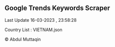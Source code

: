 

## Google Trends Keywords Scraper 
 
Last Update 16-03-2023 , 23:58:28

Country List :
VIETNAM.json



© Abdul Muttaqin 
